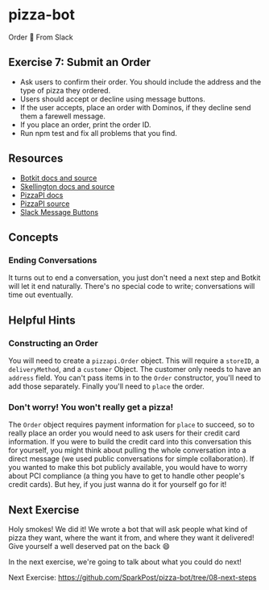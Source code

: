 # pizza-bot
Order :pizza: From Slack

## Exercise 7: Submit an Order

* Ask users to confirm their order. You should include the address and the type of pizza they ordered.
* Users should accept or decline using message buttons.
* If the user accepts, place an order with Dominos, if they decline send them a farewell message.
* If you place an order, print the order ID.
* Run npm test and fix all problems that you find. 

## Resources

* [Botkit docs and source](https://github.com/howdyai/botkit)
* [Skellington docs and source](https://github.com/Skellington-Closet/skellington)
* [PizzaPI docs](http://riaevangelist.github.io/node-dominos-pizza-api/)
* [PizzaPI source](https://github.com/RIAEvangelist/node-dominos-pizza-api)
* [Slack Message Buttons](https://api.slack.com/docs/message-buttons)

## Concepts

### Ending Conversations

It turns out to end a conversation, you just don't need a next step and Botkit will let it end naturally. There's no special code to write; conversations will time out eventually.

## Helpful Hints

### Constructing an Order

You will need to create a `pizzapi.Order` object. This will require a `storeID`, a `deliveryMethod`, and a `customer` Object. The customer only needs to have an `address` field. You can't pass items in to the `Order` constructor, you'll need to add those separately. Finally you'll need to `place` the order.

### Don't worry! You won't really get a pizza!

The `Order` object requires payment information for `place` to succeed, so to really place an order you would need to ask users for their credit card information. If you were to build the credit card into this conversation this for yourself, you might think about pulling the whole conversation into a direct message (we used public conversations for simple collaboration). If you wanted to make this bot publicly available, you would have to worry about PCI compliance (a thing you have to get to handle other people's credit cards). But hey, if you just wanna do it for yourself go for it!

## Next Exercise

Holy smokes! We did it! We wrote a bot that will ask people what kind of pizza they want, where the want it from, and where they want it delivered! Give yourself a well deserved pat on the back :smile:

In the next exercise, we're going to talk about what you could do next! 

Next Exercise: https://github.com/SparkPost/pizza-bot/tree/08-next-steps

